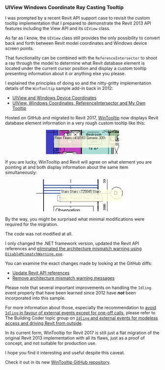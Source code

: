 <head>
<meta http-equiv="Content-Type" content="text/html; charset=utf-8">
<link rel="stylesheet" type="text/css" href="bc.css">
<script src="run_prettify.js" type="text/javascript"></script>
<!--
<script src="https://google-code-prettify.googlecode.com/svn/loader/run_prettify.js" type="text/javascript"></script>
-->
</head>

<!---

- 12593692 [mouse hover event]
  https://github.com/jeremytammik/WinTooltip

#RevitAPI @AutodeskRevit #aec #bim #dynamobim @AutodeskForge

&ndash; ...

#AULondon, #UI, #innovation, #RevitAPI, @AutodeskRevit


-->

### UIView Windows Coordinate Ray Casting Tooltip

I was prompted by a recent Revit API support case to revisit the custom tooltip implementation that I prepared to demonstrate the Revit 2013 API features including the View API and its `UIView` class.

As far as I know, the `UIView` class still provides the only possibility to convert back and forth between Revit model coordinates and Windows device screen points.

That functionality can be combined with the `ReferenceIntersector` to shoot a ray through the model to determine what Revit database element is located under the current cursor position and display a custom tooltip presenting information about it or anything else you please.

I explained the principles of doing so and the nitty-gritty implementation details of the `WinTooltip` sample add-in back in 2012:

- [UIView and Windows Device Coordinates](http://thebuildingcoder.typepad.com/blog/2012/06/uiview-and-windows-device-coordinates.html)
- [UIView, Windows Coordinates, ReferenceIntersector and My Own Tooltip](http://thebuildingcoder.typepad.com/blog/2012/10/uiview-windows-coordinates-referenceintersector-and-my-own-tooltip.html)

Hosted on GitHub and migrated to Revit 2017, [WinTooltip](https://github.com/jeremytammik/WinTooltip) now
displays Revit database element information in a very rough custom tooltip like this:

<center>
<img src="img/wintooltip_2017_single.png" alt="WinTooltip custom tooltip in Revit" width="238"/>
</center>

If you are lucky, WinTooltip and Revit will agree on what element you are pointing at and both display information about the same item simultaneously:

<center>
<img src="img/wintooltip_2017_duplicate.png" alt="Simultaneous Revit and WinTooltip tooltips" width="302"/>
</center>

By the way, you might be surprised what minimal modifications were required for the migration.

The code was not modified at all.

I only changed the .NET framework version, updated the Revit API references
and [eliminated the architecture mismatch warning using `DisableMismatchWarning.exe`](http://thebuildingcoder.typepad.com/blog/2014/09/architecture-mismatch-warning-disabler-update.html).

You can examine the exact changes made by looking at the GitHub diffs:

- [Update Revit API references](https://github.com/jeremytammik/WinTooltip/compare/2013.0.0.0...2017.0.0.0)
- [Remove architecture mismatch warning messages](https://github.com/jeremytammik/WinTooltip/compare/2017.0.0.0...2017.0.0.1)

Please note that several important improvements on handling the `Idling` event properly that have been learned since 2012 have <b><i>not</i></b> been incorporated into this sample.

For more information about those, especially the recommendation
to [avoid `Idling` in favour of external events except for one-off calls](http://thebuildingcoder.typepad.com/blog/2013/12/replacing-an-idling-event-handler-by-an-external-event.html),
please refer to The Building Coder topic group
on [`Idling` and external events for modeless access and driving Revit from outside](http://thebuildingcoder.typepad.com/blog/about-the-author.html#5.28).

In its current form, WinTooltip for Revit 2017 is still just a flat migration of the original Revit 2013 implementation with all its flaws, just as a proof of concept, and not suitable for production use.

I hope you find it interesting and useful despite this caveat.

Check it out in its new [WinTooltip GitHub repository](https://github.com/jeremytammik/WinTooltip).
